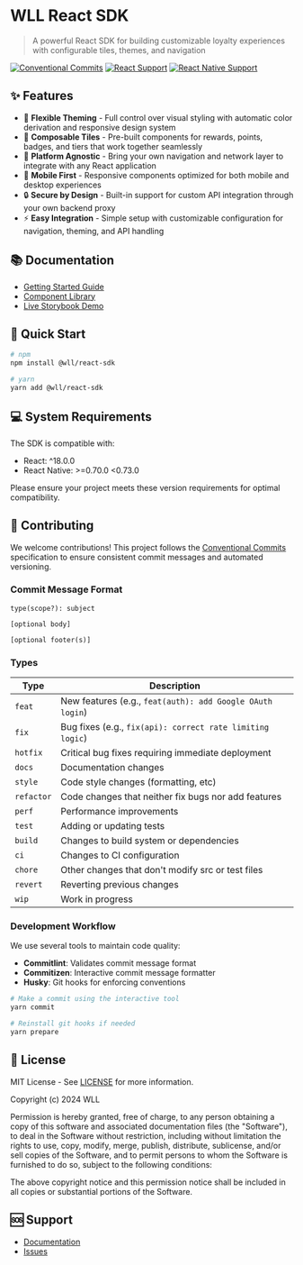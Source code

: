 # WLL React SDK

> A powerful React SDK for building customizable loyalty experiences with configurable tiles, themes, and navigation

[![Conventional Commits](https://img.shields.io/badge/Conventional%20Commits-1.0.0-%23FE5196?logo=conventionalcommits&logoColor=white)](https://conventionalcommits.org)
[![React Support](https://img.shields.io/badge/React-18.0.0+-61DAFB?logo=react&logoColor=white)](https://reactjs.org/)
[![React Native Support](https://img.shields.io/badge/React%20Native-0.70--0.72-61DAFB?logo=react&logoColor=white)](https://reactnative.dev/)

## ✨ Features

- 🎨 **Flexible Theming** - Full control over visual styling with automatic color derivation and responsive design system
- 🧩 **Composable Tiles** - Pre-built components for rewards, points, badges, and tiers that work together seamlessly
- 🔌 **Platform Agnostic** - Bring your own navigation and network layer to integrate with any React application
- 📱 **Mobile First** - Responsive components optimized for both mobile and desktop experiences
- 🔒 **Secure by Design** - Built-in support for custom API integration through your own backend proxy
- ⚡ **Easy Integration** - Simple setup with customizable configuration for navigation, theming, and API handling

## 📚 Documentation

- [Getting Started Guide](https://wll-react-sdk.vercel.app/guide/getting-started)
- [Component Library](https://wll-react-sdk.vercel.app/components/)
- [Live Storybook Demo](https://66c36701bb14ec551f38279c-ueompbfvfq.chromatic.com/)

## 🚀 Quick Start

```bash
# npm
npm install @wll/react-sdk

# yarn
yarn add @wll/react-sdk
```

## 💻 System Requirements

The SDK is compatible with:
- React: ^18.0.0
- React Native: >=0.70.0 <0.73.0

Please ensure your project meets these version requirements for optimal compatibility.

## 🤝 Contributing

We welcome contributions! This project follows the [Conventional Commits](https://www.conventionalcommits.org/) specification to ensure consistent commit messages and automated versioning.

### Commit Message Format

```
type(scope?): subject

[optional body]

[optional footer(s)]
```

### Types
| Type | Description |
|------|-------------|
| `feat` | New features (e.g., `feat(auth): add Google OAuth login`) |
| `fix` | Bug fixes (e.g., `fix(api): correct rate limiting logic`) |
| `hotfix` | Critical bug fixes requiring immediate deployment |
| `docs` | Documentation changes |
| `style` | Code style changes (formatting, etc) |
| `refactor` | Code changes that neither fix bugs nor add features |
| `perf` | Performance improvements |
| `test` | Adding or updating tests |
| `build` | Changes to build system or dependencies |
| `ci` | Changes to CI configuration |
| `chore` | Other changes that don't modify src or test files |
| `revert` | Reverting previous changes |
| `wip` | Work in progress |

### Development Workflow

We use several tools to maintain code quality:
- **Commitlint**: Validates commit message format
- **Commitizen**: Interactive commit message formatter
- **Husky**: Git hooks for enforcing conventions

```bash
# Make a commit using the interactive tool
yarn commit

# Reinstall git hooks if needed
yarn prepare
```

## 📄 License

MIT License - See [LICENSE](LICENSE) for more information.

Copyright (c) 2024 WLL

Permission is hereby granted, free of charge, to any person obtaining a copy of this software and associated documentation files (the "Software"), to deal in the Software without restriction, including without limitation the rights to use, copy, modify, merge, publish, distribute, sublicense, and/or sell copies of the Software, and to permit persons to whom the Software is furnished to do so, subject to the following conditions:

The above copyright notice and this permission notice shall be included in all copies or substantial portions of the Software.

## 🆘 Support

- [Documentation](https://wll-react-sdk.vercel.app/)
- [Issues](https://github.com/white-label-loyalty/wll-react-sdk/issues)